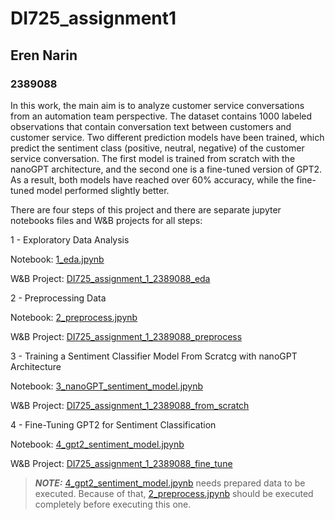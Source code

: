 # DI725_assignment1
## Eren Narin
### 2389088

In this work, the main aim is to analyze customer service conversations from an automation team perspective. The dataset contains 1000 labeled observations that contain conversation text between customers and customer service. Two different prediction models have been trained, which predict the sentiment class (positive, neutral, negative) of the customer service conversation. The first model is trained from scratch with the nanoGPT architecture, and the second one is a fine-tuned version of GPT2. As a result, both models have reached over 60\% accuracy, while the fine-tuned model performed slightly better.

There are four steps of this project and there are separate jupyter notebooks files and W&B projects for all steps:

1 - Exploratory Data Analysis

Notebook: [1_eda.jpynb](1_eda.jpynb)

W&B Project: [DI725_assignment_1_2389088_eda](https://wandb.ai/erennarin-92-metu-middle-east-technical-university/DI725_assignment_1_2389088_eda)

2 - Preprocessing Data

Notebook: [2_preprocess.jpynb](2_preprocess.jpynb)

W&B Project: [DI725_assignment_1_2389088_preprocess](https://wandb.ai/erennarin-92-metu-middle-east-technical-university/DI725_assignment_1_2389088_preprocessing)

3 - Training a Sentiment Classifier Model From Scratcg with nanoGPT Architecture

Notebook: [3_nanoGPT_sentiment_model.jpynb](3_nanoGPT_sentiment_model.jpynb)

W&B Project: [DI725_assignment_1_2389088_from_scratch](https://wandb.ai/erennarin-92-metu-middle-east-technical-university/DI725_assignment_1_2389088_from_scratch)


4 - Fine-Tuning GPT2 for Sentiment Classification 

Notebook: [4_gpt2_sentiment_model.jpynb](4_gpt2_sentiment_model.jpynb)

W&B Project: [DI725_assignment_1_2389088_fine_tune](https://wandb.ai/erennarin-92-metu-middle-east-technical-university/DI725_assignment_1_2389088_fine_tune)

> **_NOTE:_** [4_gpt2_sentiment_model.jpynb](4_gpt2_sentiment_model.jpynb) needs prepared data to be executed. Because of that, [2_preprocess.jpynb](2_preprocess.jpynb) should be executed completely before executing this one.